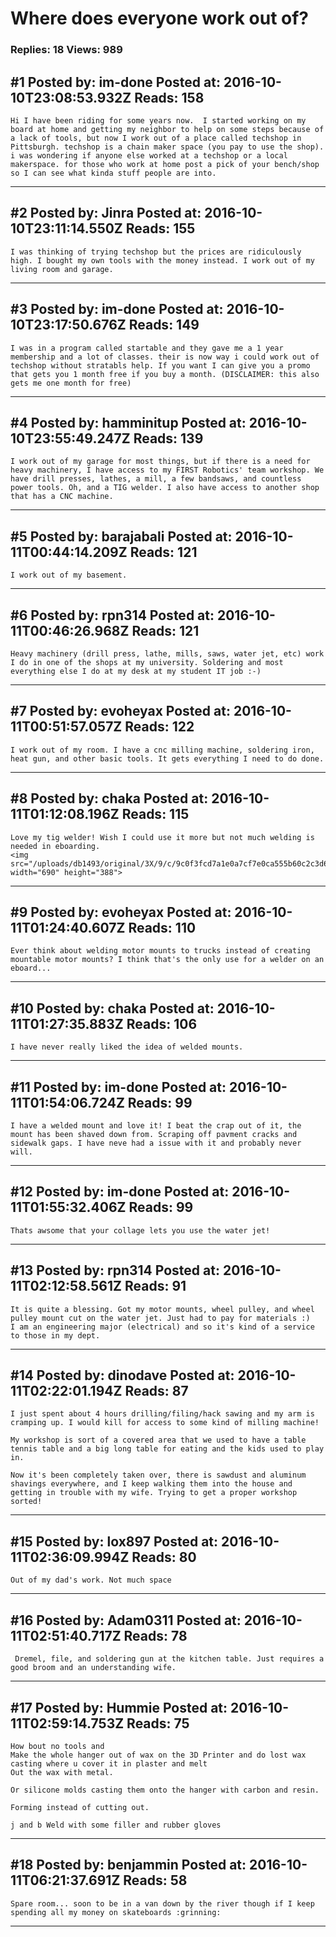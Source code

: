 # Where does everyone work out of?

### Replies: 18 Views: 989

## \#1 Posted by: im-done Posted at: 2016-10-10T23:08:53.932Z Reads: 158

```
Hi I have been riding for some years now.  I started working on my board at home and getting my neighbor to help on some steps because of a lack of tools, but now I work out of a place called techshop in Pittsburgh. techshop is a chain maker space (you pay to use the shop). i was wondering if anyone else worked at a techshop or a local makerspace. for those who work at home post a pick of your bench/shop so I can see what kinda stuff people are into.
```

---
## \#2 Posted by: Jinra Posted at: 2016-10-10T23:11:14.550Z Reads: 155

```
I was thinking of trying techshop but the prices are ridiculously high. I bought my own tools with the money instead. I work out of my living room and garage.
```

---
## \#3 Posted by: im-done Posted at: 2016-10-10T23:17:50.676Z Reads: 149

```
I was in a program called startable and they gave me a 1 year membership and a lot of classes. their is now way i could work out of techshop without stratabls help. If you want I can give you a promo that gets you 1 month free if you buy a month. (DISCLAIMER: this also gets me one month for free)
```

---
## \#4 Posted by: hamminitup Posted at: 2016-10-10T23:55:49.247Z Reads: 139

```
I work out of my garage for most things, but if there is a need for heavy machinery, I have access to my FIRST Robotics' team workshop. We have drill presses, lathes, a mill, a few bandsaws, and countless power tools. Oh, and a TIG welder. I also have access to another shop that has a CNC machine.
```

---
## \#5 Posted by: barajabali Posted at: 2016-10-11T00:44:14.209Z Reads: 121

```
I work out of my basement.
```

---
## \#6 Posted by: rpn314 Posted at: 2016-10-11T00:46:26.968Z Reads: 121

```
Heavy machinery (drill press, lathe, mills, saws, water jet, etc) work I do in one of the shops at my university. Soldering and most everything else I do at my desk at my student IT job :-)
```

---
## \#7 Posted by: evoheyax Posted at: 2016-10-11T00:51:57.057Z Reads: 122

```
I work out of my room. I have a cnc milling machine, soldering iron, heat gun, and other basic tools. It gets everything I need to do done.
```

---
## \#8 Posted by: chaka Posted at: 2016-10-11T01:12:08.196Z Reads: 115

```
Love my tig welder! Wish I could use it more but not much welding is needed in eboarding.
<img src="/uploads/db1493/original/3X/9/c/9c0f3fcd7a1e0a7cf7e0ca555b60c2c3d6b4126f.jpg" width="690" height="388">
```

---
## \#9 Posted by: evoheyax Posted at: 2016-10-11T01:24:40.607Z Reads: 110

```
Ever think about welding motor mounts to trucks instead of creating mountable motor mounts? I think that's the only use for a welder on an eboard...
```

---
## \#10 Posted by: chaka Posted at: 2016-10-11T01:27:35.883Z Reads: 106

```
I have never really liked the idea of welded mounts.
```

---
## \#11 Posted by: im-done Posted at: 2016-10-11T01:54:06.724Z Reads: 99

```
I have a welded mount and love it! I beat the crap out of it, the mount has been shaved down from. Scraping off pavment cracks and sidewalk gaps. I have neve had a issue with it and probably never will.
```

---
## \#12 Posted by: im-done Posted at: 2016-10-11T01:55:32.406Z Reads: 99

```
Thats awsome that your collage lets you use the water jet!
```

---
## \#13 Posted by: rpn314 Posted at: 2016-10-11T02:12:58.561Z Reads: 91

```
It is quite a blessing. Got my motor mounts, wheel pulley, and wheel pulley mount cut on the water jet. Just had to pay for materials :)
I am an engineering major (electrical) and so it's kind of a service to those in my dept.
```

---
## \#14 Posted by: dinodave Posted at: 2016-10-11T02:22:01.194Z Reads: 87

```
I just spent about 4 hours drilling/filing/hack sawing and my arm is cramping up. I would kill for access to some kind of milling machine!

My workshop is sort of a covered area that we used to have a table tennis table and a big long table for eating and the kids used to play in.

Now it's been completely taken over, there is sawdust and aluminum shavings everywhere, and I keep walking them into the house and getting in trouble with my wife. Trying to get a proper workshop sorted!
```

---
## \#15 Posted by: lox897 Posted at: 2016-10-11T02:36:09.994Z Reads: 80

```
Out of my dad's work. Not much space
```

---
## \#16 Posted by: Adam0311 Posted at: 2016-10-11T02:51:40.717Z Reads: 78

```
 Dremel, file, and soldering gun at the kitchen table. Just requires a good broom and an understanding wife.
```

---
## \#17 Posted by: Hummie Posted at: 2016-10-11T02:59:14.753Z Reads: 75

```
How bout no tools and
Make the whole hanger out of wax on the 3D Printer and do lost wax casting where u cover it in plaster and melt
Out the wax with metal. 

Or silicone molds casting them onto the hanger with carbon and resin. 

Forming instead of cutting out.  

j and b Weld with some filler and rubber gloves
```

---
## \#18 Posted by: benjammin Posted at: 2016-10-11T06:21:37.691Z Reads: 58

```
Spare room... soon to be in a van down by the river though if I keep spending all my money on skateboards :grinning:
```

---
